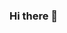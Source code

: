 ### Hi there 👋



 <!--<p><img align="left" src="https://github-readme-stats.vercel.app/api/top-langs?username=resdenia&show_icons=true&locale=en&layout=compact" alt="resdenia" /></p>

<p>&nbsp;<img align="center" src="https://github-readme-stats.vercel.app/api?username=resdenia&show_icons=true&locale=en" alt="resdenia" /></p>

<p><img align="center" src="https://github-readme-streak-stats.herokuapp.com/?user=resdenia&" alt="resdenia" /></p>-->
<!--
**resdenia/resdenia** is a ✨ _special_ ✨ repository because its `README.md` (this file) appears on your GitHub profile.

Here are some ideas to get you started:

- 🔭 I’m currently working on ...
- 🌱 I’m currently learning ...
- 👯 I’m looking to collaborate on ...
- 🤔 I’m looking for help with ...
- 💬 Ask me about ...
- 📫 How to reach me: ...
- 😄 Pronouns: ...
- ⚡ Fun fact: ...
-->
